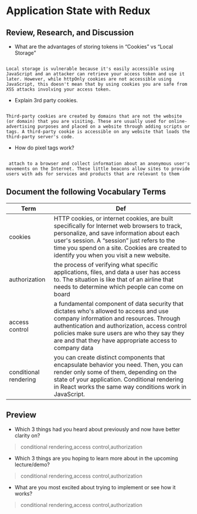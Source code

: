 # Application State with Redux


## Review, Research, and Discussion


- What are the advantages of storing tokens in “Cookies” vs “Local Storage”

```

Local storage is vulnerable because it's easily accessible using JavaScript and an attacker can retrieve your access token and use it later. However, while httpOnly cookies are not accessible using JavaScript, this doesn't mean that by using cookies you are safe from XSS attacks involving your access token.

```

- Explain 3rd party cookies.

```

Third-party cookies are created by domains that are not the website (or domain) that you are visiting. These are usually used for online-advertising purposes and placed on a website through adding scripts or tags. A third-party cookie is accessible on any website that loads the third-party server's code.

```

- How do pixel tags work?


```

 attach to a browser and collect information about an anonymous user's movements on the Internet. These little beacons allow sites to provide users with ads for services and products that are relevant to them

 ```



## Document the following Vocabulary Terms


**Term** | **Def**
------------ | -------------
 cookies | HTTP cookies, or internet cookies, are built specifically for Internet web browsers to track, personalize, and save information about each user's session. A “session” just refers to the time you spend on a site. Cookies are created to identify you when you visit a new website.
 authorization | the process of verifying what specific applications, files, and data a user has access to. The situation is like that of an airline that needs to determine which people can come on board
 access control | a fundamental component of data security that dictates who's allowed to access and use company information and resources. Through authentication and authorization, access control policies make sure users are who they say they are and that they have appropriate access to company data
 conditional rendering |  you can create distinct components that encapsulate behavior you need. Then, you can render only some of them, depending on the state of your application. Conditional rendering in React works the same way conditions work in JavaScript.


## Preview


- Which 3 things had you heard about previously and now have better clarity on?
> conditional rendering,access control,authorization

- Which 3 things are you hoping to learn more about in the upcoming lecture/demo?
> conditional rendering,access control,authorization

- What are you most excited about trying to implement or see how it works?
> conditional rendering,access control,authorization

